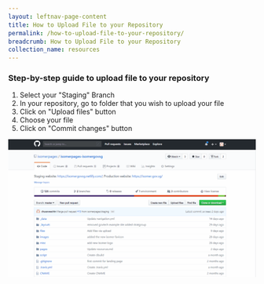 ```yaml
---
layout: leftnav-page-content
title: How to Upload File to your Repository
permalink: /how-to-upload-file-to-your-repository/
breadcrumb: How to Upload File to your Repository
collection_name: resources
---
```


### **Step-by-step guide to upload file to your repository**
1. Select your "Staging" Branch
2. In your repository, go to folder that you wish to upload your file
3. Click on "Upload files" button
4. Choose your file
5. Click on "Commit changes" button

![How to Upload File to your Website Repository](/images/resources/how-to-upload-file-to-your-repository.gif)

